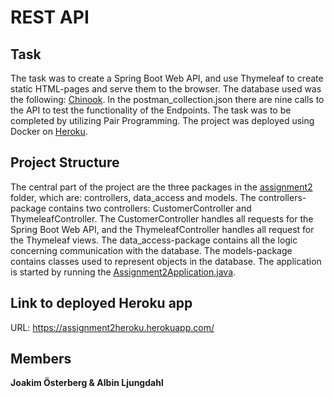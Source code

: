 # REST API

## Task

The task was to create a Spring Boot Web API, and use Thymeleaf to create static HTML-pages and serve them to the browser. The database used was the following: [Chinook](https://www.sqlitetutorial.net/sqlite-sample-database). In the postman_collection.json there are nine calls to the API to test the functionality of the Endpoints. The task was to be completed by utilizing Pair Programming. The project was deployed using Docker on [Heroku](https://www.heroku.com).

## Project Structure

The central part of the project are the three packages in the [assignment2](/src/main/java/se/experis/assignment2) folder, which are: controllers, data_access and models. The controllers-package contains two controllers: CustomerController and ThymeleafController. The CustomerController handles all requests for the Spring Boot Web API, and the ThymeleafController handles all request for the Thymeleaf views. The data_access-package contains all the logic concerning communication with the database. The models-package contains classes used to represent objects in the database. The application is started by running the [Assignment2Application.java](/src/main/java/se/experis/assignment2/Assignment2Application.java).

## Link to deployed Heroku app
URL: https://assignment2heroku.herokuapp.com/

## Members
**Joakim Österberg & Albin Ljungdahl**
